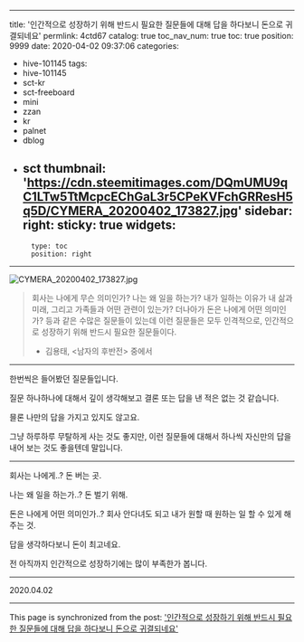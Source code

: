 
---
title: '인간적으로 성장하기 위해 반드시 필요한 질문들에 대해 답을 하다보니 돈으로 귀결되네요'
permlink: 4ctd67
catalog: true
toc_nav_num: true
toc: true
position: 9999
date: 2020-04-02 09:37:06
categories:
- hive-101145
tags:
- hive-101145
- sct-kr
- sct-freeboard
- mini
- zzan
- kr
- palnet
- dblog
- sct
thumbnail: 'https://cdn.steemitimages.com/DQmUMU9qC1LTw5TtMcpcEChGaL3r5CPeKVFchGRResH5q5D/CYMERA_20200402_173827.jpg'
sidebar:
    right:
        sticky: true
widgets:
    -
        type: toc
        position: right
---


![CYMERA_20200402_173827.jpg](https://cdn.steemitimages.com/DQmUMU9qC1LTw5TtMcpcEChGaL3r5CPeKVFchGRResH5q5D/CYMERA_20200402_173827.jpg)


>회사는 나에게 무슨 의미인가?
>나는 왜 일을 하는가?
>내가 일하는 이유가 내 삶과 미래, 그리고 가족들과 어떤 관련이 있는가?
>더나아가 돈은 나에게 어떤 의미인가?
>등과 같은 수많은 질문들이 있는데 이런 질문들은 모두 인격적으로, 인간적으로 성장하기 위해 반드시 필요한 질문들이다.
>- 김용태, <남자의 후반전> 중에서

***

한번씩은 들어봤던 질문들입니다.

질문 하나하나에 대해서 깊이 생각해보고 결론 또는 답을 낸 적은 없는 것 같습니다.

믈론 나만의 답을 가지고 있지도 않고요.

그냥 하루하루 무탈하게 사는 것도 좋지만, 이런 질문들에 대해서 하나씩 자신만의 답을 내어 보는 것도 좋을텐데 말입니다.

***

회사는 나에게..?  돈 버는 곳.

나는 왜 일을 하는가..?  돈 벌기 위해.

돈은 나에게 어떤 의미인가..?  회사 안다녀도 되고 내가 원할 때 원하는 일 할 수 있게 해주는 것.

답을 생각하다보니 돈이 최고네요.

전 아직까지 인간적으로 성장하기에는 많이 부족한가 봅니다.

***

2020.04.02

- - -

This page is synchronized from the post: ['인간적으로 성장하기 위해 반드시 필요한 질문들에 대해 답을 하다보니 돈으로 귀결되네요'](https://steemit.com/@lucky2015/4ctd67)
